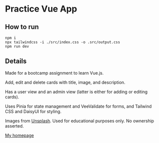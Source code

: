 # Practice Vue App

## How to run

```
npm i
npx tailwindcss -i ./src/index.css -o .src/output.css
npm run dev
```

## Details

Made for a bootcamp assignment to learn Vue.js.

Add, edit and delete cards with title, image, and description.

Has a user view and an admin view (latter is either for adding or editing cards).

Uses Pinia for state management and VeeValidate for forms, and Tailwind CSS and DaisyUI for styling.

Images from [Unsplash](https://unsplash.com/). Used for educational purposes only. No ownership asserted.

[My homepage](https://www.niamhdoyle.dev/)

